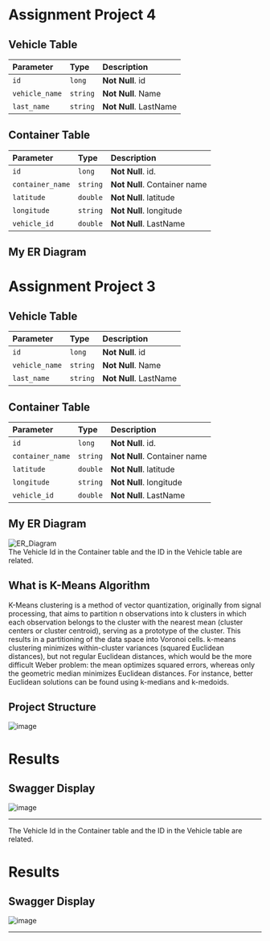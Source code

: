 # Assignment Project 4

## Vehicle Table

| Parameter | Type     | Description                |
| :-------- | :------- | :------------------------- |
| `id` | `long` | **Not Null**. id |
| `vehicle_name` | `string` | **Not Null**. Name |
| `last_name` | `string` | **Not Null**. LastName |

## Container Table

| Parameter | Type     | Description                |
| :-------- | :------- | :------------------------- |
| `id` | `long` | **Not Null**. id. |
| `container_name` | `string` | **Not Null**. Container name |
| `latitude` | `double` | **Not Null**. latitude |
| `longitude` | `string` | **Not Null**. longitude |
| `vehicle_id` | `double` | **Not Null**. LastName |



## My ER Diagram
# Assignment Project 3

## Vehicle Table

| Parameter | Type     | Description                |
| :-------- | :------- | :------------------------- |
| `id` | `long` | **Not Null**. id |
| `vehicle_name` | `string` | **Not Null**. Name |
| `last_name` | `string` | **Not Null**. LastName |

## Container Table

| Parameter | Type     | Description                |
| :-------- | :------- | :------------------------- |
| `id` | `long` | **Not Null**. id. |
| `container_name` | `string` | **Not Null**. Container name |
| `latitude` | `double` | **Not Null**. latitude |
| `longitude` | `string` | **Not Null**. longitude |
| `vehicle_id` | `double` | **Not Null**. LastName |



## My ER Diagram
![ER_Diagram](https://user-images.githubusercontent.com/65501341/187025613-e06077b7-a71a-4aa3-a56e-8db849d50457.jpg)
<br>
The Vehicle Id in the Container table and the ID in the Vehicle table are related.

## What is K-Means Algorithm
K-Means clustering is a method of vector quantization, originally from signal processing, that aims to partition n observations into k clusters in which each observation belongs to the cluster with the nearest mean (cluster centers or cluster centroid), serving as a prototype of the cluster. This results in a partitioning of the data space into Voronoi cells. k-means clustering minimizes within-cluster variances (squared Euclidean distances), but not regular Euclidean distances, which would be the more difficult Weber problem: the mean optimizes squared errors, whereas only the geometric median minimizes Euclidean distances. For instance, better Euclidean solutions can be found using k-medians and k-medoids.


## Project Structure 
![image](https://user-images.githubusercontent.com/65501341/187025702-3059c063-09d8-4816-8fe8-987685c2ec21.png)


# Results
## Swagger Display
![image](https://user-images.githubusercontent.com/65501341/187025789-dd889fc6-fa0c-4b0b-b1bf-3e38bcb2b03b.png)
<hr>
The Vehicle Id in the Container table and the ID in the Vehicle table are related.





# Results
## Swagger Display
![image](https://user-images.githubusercontent.com/65501341/187025789-dd889fc6-fa0c-4b0b-b1bf-3e38bcb2b03b.png)
<hr>
